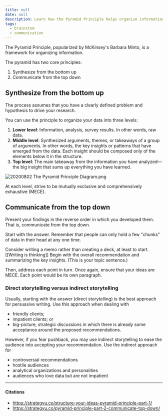 ```yaml
---
title: null
date: null
description: Learn how the Pyramid Principle helps organize information by synthesizing data from the bottom up and communicating key insights clearly from the top down for effective persuasive writing.
tags:
  - brainstom
  - communication
---
```


The Pyramid Principle, popularized by McKinsey's Barbara Minto, is a framework for organizing information.

The pyramid has two core principles:

1.  Synthesize from the bottom up
2.  Communicate from the top down

## Synthesize from the bottom up

The process assumes that you have a clearly defined problem and hypothesis to drive your research.

You can use the principle to organize your data into three levels:

1.  **Lower level**: Information, analysis, survey results. In other words, raw data.
2.  **Middle level**: Synthesized arguments, themes, or takeaways of a group of arguments. In other words, the key insights or patterns that have emerged from the data. Each insight should be composed only of the elements below it in the structure.
3.  **Top level**: The main takeaway from the information you have analyzed—the big insight that sums up everything you have learned.

![20200802 The Pyramid Principle Diagram.png](https://publish-01.obsidian.md/access/5bf4c22f8416d93237aa3630d0fd9c7c/assets/20200802%20The%20Pyramid%20Principle%20Diagram.png)

At each level, strive to be mutually exclusive and comprehensively exhaustive (MECE).

## Communicate from the top down

Present your findings in the reverse order in which you developed them. That is, communicate from the top down.

Start with the answer. Remember that people can only hold a few "chunks" of data in their head at any one time.

Consider writing a memo rather than creating a deck, at least to start. [[Writing is thinking]] Begin with the overall recommendation and summarizing the key insights. (This is your topic sentence.)

Then, address each point in turn. Once again, ensure that your ideas are MECE. Each point would be its own paragraph.

### Direct storytelling versus indirect storytelling

Usually, starting with the answer (direct storytelling) is the best approach for persuasive writing. Use this approach when dealing with

-   friendly clients;
-   impatient clients; or
-   big-picture, strategic discussions in which there is already some acceptance around the proposed recommendations.

However, if you fear pushback, you may use indirect storytelling to ease the audience into accepting your recommendation. Use the indirect approach for

-   controversial recommendations
-   hostile audiences
-   analytical organizations and personalities
-   audiences who love data but are not impatient

---

#### Citations

-   https://strategyu.co/structure-your-ideas-pyramid-principle-part-1/
-   https://strategyu.co/pyramid-principle-part-2-communicate-top-down/
